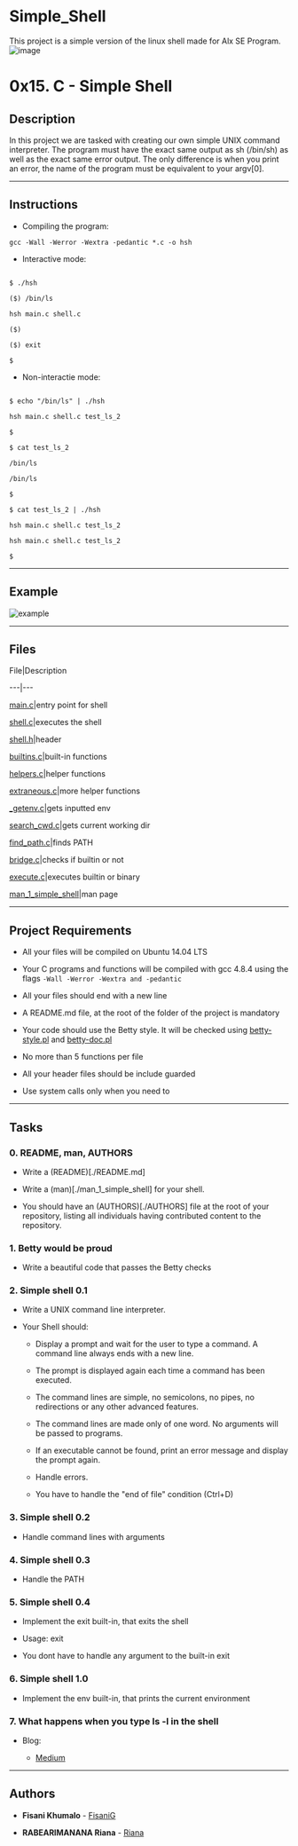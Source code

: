 # Simple_Shell
This project is a simple version of the linux shell made for Alx SE Program.
![image](https://user-images.githubusercontent.com/111004345/200294494-8df23f08-4ed8-433a-9860-e9c87ba88804.png)

# 0x15. C - Simple Shell



## Description



In this project we are tasked with creating our own simple UNIX command interpreter. The program must have the exact same output as sh (/bin/sh) as well as the exact same error output. The only difference is when you print an error, the name of the program must be equivalent to your argv[0].



---



## Instructions



* Compiling the program:

`gcc -Wall -Werror -Wextra -pedantic *.c -o hsh`



* Interactive mode:

```

$ ./hsh

($) /bin/ls

hsh main.c shell.c

($)

($) exit

$

```



* Non-interactie mode:

```

$ echo "/bin/ls" | ./hsh

hsh main.c shell.c test_ls_2

$

$ cat test_ls_2

/bin/ls

/bin/ls

$

$ cat test_ls_2 | ./hsh

hsh main.c shell.c test_ls_2

hsh main.c shell.c test_ls_2

$

```

---



## Example



![example](https://media.giphy.com/media/cC9jj6fr8m5SZ56Z2l/giphy.gif)



---



## Files



File|Description

---|---

[main.c](./main.c)|entry point for shell

[shell.c](./shell.c)|executes the shell

[shell.h](./shell.h)|header

[builtins.c](./builtins.c)|built-in functions

[helpers.c](./helpers.c)|helper functions

[extraneous.c](./extraneous.c)|more helper functions

[_getenv.c](./_getenv.c)|gets inputted env

[search_cwd.c](./search_cwd.c)|gets current working dir

[find_path.c](./find_path.c)|finds PATH

[bridge.c](./bridge.c)|checks if builtin or not

[execute.c](./execute.c)|executes builtin or binary

[man_1_simple_shell](./man_1_simple_shell)|man page



---



## Project Requirements

- All your files will be compiled on Ubuntu 14.04 LTS

- Your C programs and functions will be compiled with gcc 4.8.4 using the flags `-Wall -Werror -Wextra and -pedantic`

- All your files should end with a new line

- A README.md file, at the root of the folder of the project is mandatory

- Your code should use the Betty style. It will be checked using [betty-style.pl](https://github.com/holbertonschool/Betty/blob/master/betty-style.pl) and [betty-doc.pl](https://github.com/holbertonschool/Betty/blob/master/betty-doc.pl)

- No more than 5 functions per file

- All your header files should be include guarded

- Use system calls only when you need to



---



## Tasks



### 0. README, man, AUTHORS

* Write a (README)[./README.md]

* Write a (man)[./man_1_simple_shell] for your shell.

* You should have an (AUTHORS)[./AUTHORS] file at the root of your repository, listing all individuals having contributed content to the repository.



### 1. Betty would be proud

* Write a beautiful code that passes the Betty checks



### 2. Simple shell 0.1

* Write a UNIX command line interpreter.

* Your Shell should:

	- Display a prompt and wait for the user to type a command. A command line always ends with a new line.

	- The prompt is displayed again each time a command has been executed.

	- The command lines are simple, no semicolons, no pipes, no redirections or any other advanced features.

	- The command lines are made only of one word. No arguments will be passed to programs.

	- If an executable cannot be found, print an error message and display the prompt again.

	- Handle errors.

	- You have to handle the "end of file" condition (Ctrl+D)



### 3. Simple shell 0.2

* Handle command lines with arguments



### 4. Simple shell 0.3

* Handle the PATH



### 5. Simple shell 0.4

* Implement the exit built-in, that exits the shell

* Usage: exit

* You dont have to handle any argument to the built-in exit



### 6. Simple shell 1.0

* Implement the env built-in, that prints the current environment



### 7. What happens when you type ls -l in the shell

* Blog:

	- [Medium](https://medium.com/@antisyllogism/what-happens-when-you-type-ls-l-in-the-shell-21a089cf0eb4)



---



## Authors

* **Fisani Khumalo** - [FisaniG](https://github.com/FisaniG)

* **RABEARIMANANA Riana** - [Riana](https://github.com/Raina)



